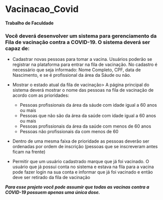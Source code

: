 # Vacinacao_Covid

**Trabalho de Faculdade**

### Você deverá desenvolver um sistema para gerenciamento da Fila de vacinação contra a COVID-19. O sistema deverá ser capaz de: 


 * Cadastrar novas pessoas para tomar a vacina. Usuários poderão se registrar na plataforma para entrar na fila de vacinação. No cadastro é necessário que seja informado: Nome Completo, CPF, data de Nascimento, e se é profissional da área da Sáude ou não.

 * Mostrar o estado atual da fila de vacinação> A página principal do sistema deverá mostrar o nome das pessoas na fila de vacinação de acordo com as prioridades:
    - Pessoas profissionais da área da sáude com idade  igual a 60 anos ou mais
    - Pessoas que não são da área da saúde com  idade igual a 60 anos ou mais
    - Pessoas profissionais da área da saúde com menos de 60 anos
    - Pessoas não profissionais da com menos de 60
 * Dentro de uma mesma faixa de prioridade as pessoas deverão ser ordenadas por ordem de inscrição (pessoas que se inscreveram antes ficam na frente)


 * Permitir que um usuário cadastrado marque que já foi vacinado. O usuário que já possui conta no sistema e estava na fila para a vacina pode fazer login na sua conta e informar que já foi vacinado e então deve ser retirado da fila de vacinação


**_Para esse projeto você pode assumir que todas as vacinas contra a COVID-19 possuem apenas uma única dose._**

